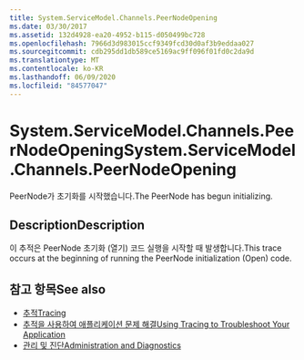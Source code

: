 ```yaml
---
title: System.ServiceModel.Channels.PeerNodeOpening
ms.date: 03/30/2017
ms.assetid: 132d4928-ea20-4952-b115-d050499bc728
ms.openlocfilehash: 7966d3d983015ccf9349fcd30d0af3b9eddaa027
ms.sourcegitcommit: cdb295dd1db589ce5169ac9ff096f01fd0c2da9d
ms.translationtype: MT
ms.contentlocale: ko-KR
ms.lasthandoff: 06/09/2020
ms.locfileid: "84577047"
---
```

# <a name="systemservicemodelchannelspeernodeopening"></a><span data-ttu-id="f597e-102">System.ServiceModel.Channels.PeerNodeOpening</span><span class="sxs-lookup"><span data-stu-id="f597e-102">System.ServiceModel.Channels.PeerNodeOpening</span></span>
<span data-ttu-id="f597e-103">PeerNode가 초기화를 시작했습니다.</span><span class="sxs-lookup"><span data-stu-id="f597e-103">The PeerNode has begun initializing.</span></span>  
  
## <a name="description"></a><span data-ttu-id="f597e-104">Description</span><span class="sxs-lookup"><span data-stu-id="f597e-104">Description</span></span>  
 <span data-ttu-id="f597e-105">이 추적은 PeerNode 초기화 (열기) 코드 실행을 시작할 때 발생합니다.</span><span class="sxs-lookup"><span data-stu-id="f597e-105">This trace occurs at the beginning of running the PeerNode initialization (Open) code.</span></span>  
  
## <a name="see-also"></a><span data-ttu-id="f597e-106">참고 항목</span><span class="sxs-lookup"><span data-stu-id="f597e-106">See also</span></span>

- [<span data-ttu-id="f597e-107">추적</span><span class="sxs-lookup"><span data-stu-id="f597e-107">Tracing</span></span>](index.md)
- [<span data-ttu-id="f597e-108">추적을 사용하여 애플리케이션 문제 해결</span><span class="sxs-lookup"><span data-stu-id="f597e-108">Using Tracing to Troubleshoot Your Application</span></span>](using-tracing-to-troubleshoot-your-application.md)
- [<span data-ttu-id="f597e-109">관리 및 진단</span><span class="sxs-lookup"><span data-stu-id="f597e-109">Administration and Diagnostics</span></span>](../index.md)
